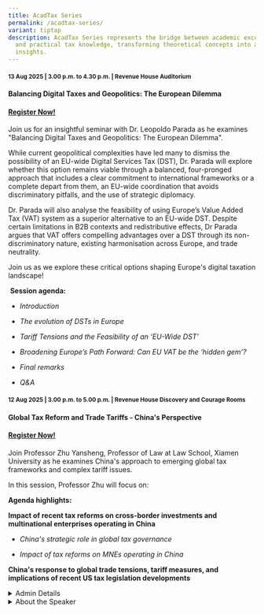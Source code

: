 ```yaml
---
title: AcadTax Series
permalink: /acadtax-series/
variant: tiptap
description: AcadTax Series represents the bridge between academic excellence
  and practical tax knowledge, transforming theoretical concepts into actionable
  insights.
---
```

<h4><strong><sub>13 Aug 2025 | 3.00 p.m. to 4.30 p.m. | Revenue House Auditorium</sub></strong></h4>
<h4><strong>Balancing Digital Taxes and Geopolitics: The European Dilemma</strong></h4>
<h4><a href="https://form.gov.sg/68752bf15e644e91cd41591c" rel="noopener nofollow" target="_blank"><u>Register Now!</u></a></h4>
<p></p>
<p></p>
<p>Join us for an insightful seminar with Dr. Leopoldo Parada as he examines
"Balancing Digital Taxes and Geopolitics: The European Dilemma".</p>
<p>While current geopolitical complexities have led many to dismiss the possibility
of an EU-wide Digital Services Tax (DST), Dr. Parada will explore whether
this option remains viable through a balanced, four-pronged approach that
includes a clear commitment to international frameworks or a complete depart
from them, an EU-wide coordination that avoids discriminatory pitfalls,
and the use of strategic diplomacy.</p>
<p>Dr. Parada will also analyse the feasibility of using Europe’s Value Added
Tax (VAT) system as a superior alternative to an EU-wide DST. Despite certain
limitations in B2B contexts and redistributive effects, Dr Parada argues
that VAT offers compelling advantages over a DST through its non-discriminatory
nature, existing harmonisation across Europe, and trade neutrality.</p>
<p>Join us as we explore these critical options shaping Europe's digital
taxation landscape!</p>
<p>&nbsp;<strong>Session agenda:</strong>
</p>
<ul data-tight="true" class="tight">
<li>
<p><em>Introduction</em>
</p>
</li>
<li>
<p><em>The evolution of DSTs in Europe</em>
</p>
</li>
<li>
<p><em>Tariff Tensions and the Feasibility of an ‘EU-Wide DST’</em>
</p>
</li>
<li>
<p><em>Broadening Europe’s Path Forward: Can EU VAT be the ‘hidden gem’?</em>
</p>
</li>
<li>
<p><em>Final remarks</em>
</p>
</li>
<li>
<p><em>Q&amp;A</em>
</p>
</li>
</ul>
<p></p>
<h4><strong><sub>12 Aug 2025 | 3.00 p.m. to 5.00 p.m. | Revenue House Discovery and Courage Rooms</sub></strong></h4>
<h4><strong>Global Tax Reform and Trade Tariffs - China's Perspective</strong></h4>
<h4><a href="https://form.gov.sg/68761caed3df5682c99a16d5" rel="noopener nofollow" target="_blank"><u>Register Now!</u></a></h4>
<p>Join Professor Zhu Yansheng, Professor of Law at Law School, Xiamen University
as he examines China's approach to emerging global tax frameworks and complex
tariff issues.</p>
<p>In this session, Professor Zhu will focus on:</p>
<p><strong>Agenda highlights:</strong>
</p>
<p><strong>Impact of recent tax reforms on cross-border investments and multinational enterprises operating in China</strong>
</p>
<ul data-tight="true" class="tight">
<li>
<p><em>China's strategic role in global tax governance</em>
</p>
</li>
<li>
<p><em>Impact of tax reforms on MNEs operating in China</em>
</p>
</li>
</ul>
<p><strong>China's response to global trade tensions, tariff measures, and implications of recent US tax legislation developments</strong>
</p>
<div data-type="detailGroup" class="isomer-accordion-group isomer-accordion isomer-accordion-white">
<details class="isomer-details">
<summary>Admin Details</summary>
<div data-type="detailsContent" class="isomer-details-content">
<p></p>
<p>Date and Time: 12 Aug 25, 3.00pm to 5.00pm</p>
<p>Fee: $109 (incl GST)</p>
<p>Venue: Revenue House Discovery and Courage Rooms</p>
<p>Refreshment will be provided</p>
</div>
</details>
</div>
<div data-type="detailGroup" class="isomer-accordion-group isomer-accordion isomer-accordion-white">
<details class="isomer-details">
<summary>About the Speaker</summary>
<div data-type="detailsContent" class="isomer-details-content">
<p></p>
<p></p>
</div>
</details>
</div>
<p></p>